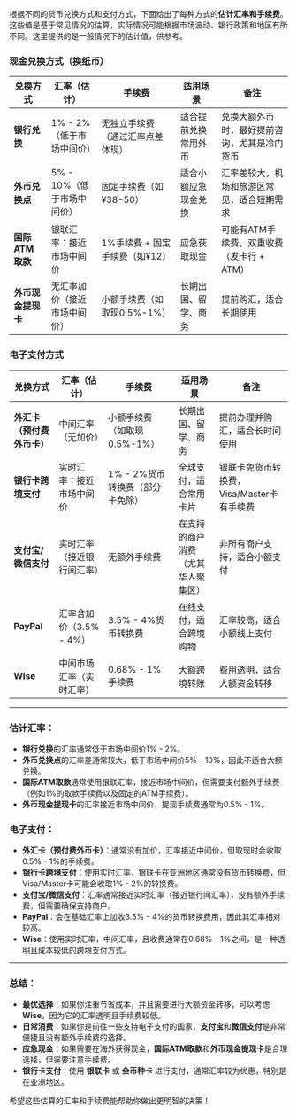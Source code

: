 根据不同的货币兑换方式和支付方式，下面给出了每种方式的**估计汇率和手续费**。这些值是基于常见情况的估算，实际情况可能根据市场波动、银行政策和地区有所不同。这里提供的是一般情况下的估计值，供参考。

### 现金兑换方式（换纸币）

| 兑换方式        | 汇率（估计）            | 手续费                 | 适用场景       | 备注                        |
| ----------- | ----------------- | ------------------- | ---------- | ------------------------- |
| **银行兑换**    | 1% - 2%（低于市场中间价）  | 无独立手续费（通过汇率点差体现）    | 适合提前兑换常用外币 | 兑换大额外币时，最好提前咨询，尤其是冷门货币    |
| **外币兑换点**   | 5% - 10%（低于市场中间价） | 固定手续费（如¥38-50）      | 适合小额应急现金兑换 | 汇率差较大，机场和旅游区常见，适合短期需求     |
| **国际ATM取款** | 银联汇率：接近市场中间价      | 1%手续费 + 固定手续费（如¥12） | 应急获取现金     | 可能有ATM手续费，双重收费（发卡行 + ATM） |
| **外币现金提现卡** | 无汇率加价（接近市场中间价）    | 小额手续费（如取现0.5%-1%）   | 长期出国、留学、商务 | 提前购汇，适合长期使用               |

### 电子支付方式

| 兑换方式            | 汇率（估计）           | 手续费                 | 适用场景              | 备注                         |
| --------------- | ---------------- | ------------------- | ----------------- | -------------------------- |
| **外汇卡（预付费外币卡）** | 中间汇率（无加价）        | 小额手续费（如取现0.5%-1%）   | 长期出国、留学、商务        | 提前办理并购汇，适合长时间使用            |
| **银行卡跨境支付**     | 实时汇率：接近市场中间价     | 1% - 2%货币转换费（部分卡免除） | 全球支付，适合常用卡片       | 银联卡免货币转换费，Visa/Master卡有手续费 |
| **支付宝/微信支付**    | 实时汇率（接近银行间汇率）    | 无额外手续费              | 在支持的商户消费（尤其华人聚集区） | 非所有商户支持，适合小额支付             |
| **PayPal**      | 汇率含加价（3.5% - 4%） | 3.5% - 4%货币转换费      | 在线支付，适合跨境购物       | 汇率较高，适合小额线上支付              |
| **Wise**        | 中间市场汇率（实时汇率）     | 0.68% - 1%手续费       | 大额跨境转账            | 费用透明，适合大额资金转移              |

---

### 估计汇率：

* **银行兑换**的汇率通常低于市场中间价1% - 2%。
* **外币兑换点**的汇率差通常较大，低于市场中间价5% - 10%，因此不适合大额兑换。
* **国际ATM取款**通常使用银联汇率，接近市场中间价，但需要支付额外手续费（例如1%的取款手续费以及固定的ATM手续费）。
* **外币现金提现卡**的汇率接近市场中间价，提现手续费通常为0.5% - 1%。

### 电子支付：

* **外汇卡（预付费外币卡）**：通常没有加价，汇率接近中间价，但取现时会收取0.5% - 1%的手续费。
* **银行卡跨境支付**：使用实时汇率，银联卡在亚洲地区通常没有货币转换费，但Visa/Master卡可能会收取1% - 2%的转换费。
* **支付宝/微信支付**：汇率通常接近实时汇率（接近银行间汇率），没有额外手续费，但需要确保支持商户。
* **PayPal**：会在基础汇率上加收3.5% - 4%的货币转换费用，因此其汇率相对较高。
* **Wise**：使用实时汇率，中间汇率，且收费通常在0.68% - 1%之间，是一种透明且成本较低的跨境支付方式。

---

### 总结：

* **最优选择**：如果你注重节省成本，并且需要进行大额资金转移，可以考虑 **Wise**，因为它的汇率透明且手续费较低。
* **日常消费**：如果你是前往一些支持电子支付的国家，**支付宝**和**微信支付**是非常便捷且没有额外手续费的选择。
* **应急现金**：如果需要在海外获得现金，**国际ATM取款**和**外币现金提现卡**是合理选择，但需要注意手续费。
* **银行卡支付**：使用 **银联卡** 或 **全币种卡** 进行支付，通常汇率较为优惠，特别是在亚洲地区。

希望这些估算的汇率和手续费能帮助你做出更明智的决策！
